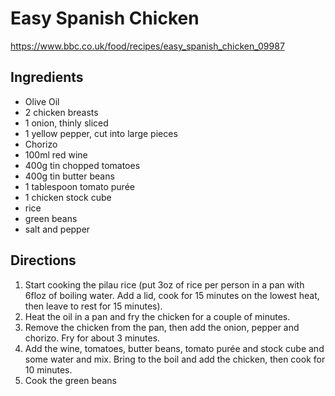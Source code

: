 # Easy Spanish Chicken
https://www.bbc.co.uk/food/recipes/easy_spanish_chicken_09987

## Ingredients
- Olive Oil
- 2 chicken breasts
- 1 onion, thinly sliced
- 1 yellow pepper, cut into large pieces
- Chorizo
- 100ml red wine
- 400g tin chopped tomatoes
- 400g tin butter beans
- 1 tablespoon tomato purée
- 1 chicken stock cube
- rice
- green beans
- salt and pepper

## Directions
1. Start cooking the pilau rice (put 3oz of rice per person in a pan with 6floz of boiling water.  Add a lid, cook for 15 minutes on the lowest heat, then leave to rest for 15 minutes).
2. Heat the oil in a pan and fry the chicken for a couple of minutes.
3. Remove the chicken from the pan, then add the onion, pepper and chorizo.  Fry for about 3 minutes.
4. Add the wine, tomatoes, butter beans, tomato purée and stock cube and some water and mix.  Bring to the boil and add the chicken, then cook for 10 minutes.
5. Cook the green beans
